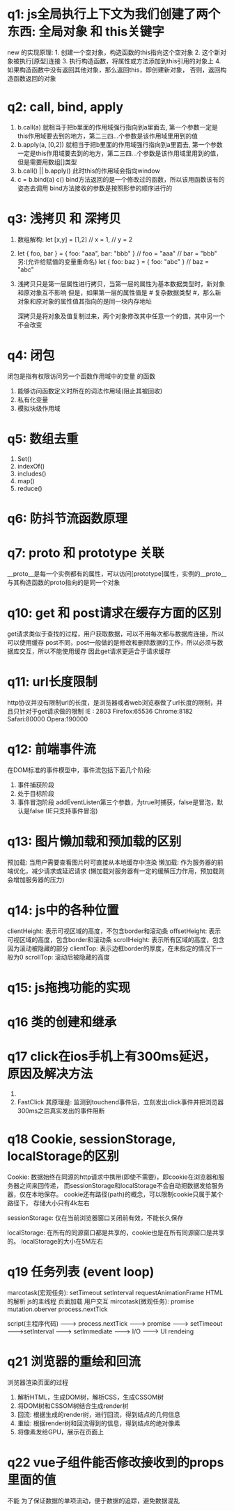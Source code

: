 # q1: js全局执行上下文为我们创建了两个东西:  全局对象 和 this关键字
  new 的实现原理:
    1. 创建一个空对象，构造函数的this指向这个空对象
    2. 这个新对象被执行[原型]连接
    3. 执行构造函数，将属性或方法添加到this引用的对象上
    4. 如果构造函数中没有返回其他对象，那么返回this，即创建新对象，
       否则，返回构造函数返回的对象

# q2: call, bind, apply
  1. b.call(a) 就相当于把b里面的作用域强行指向到a里面去,
     第一个参数一定是this作用域要去到的地方，第二三四...个参数是该作用域里用到的值
  2. b.apply(a, [0,2]) 就相当于把b里面的作用域强行指向到a里面去,
     第一个参数一定是this作用域要去到的地方，第二三四...个参数是该作用域里用到的值，
     但是需要用数组[]类型
  3. b.call() || b.apply() 此时this的作用域会指向window
  4. c = b.bind(a)
     c() 
     bind方法返回的是一个修改过的函数，所以该用函数该有的姿态去调用
     bind方法接收的参数是按照形参的顺序进行的

# q3: 浅拷贝 和 深拷贝
  1. 数组解构:
     let [x,y] = [1,2]
     // x = 1,
     // y = 2
  2. let { foo, bar } = { foo: "aaa", bar: "bbb" }
     // foo = "aaa"
     // bar = "bbb"
     另:(允许给赋值的变量重命名)
     let { foo: baz } = { foo: "abc" }
     // baz = "abc"
  3. 浅拷贝只是第一层属性进行拷贝，当第一层的属性为基本数据类型时，新对象和原对象互不影响
     但是，如果第一层的属性值是 # 复杂数据类型 #，那么新对象和原对象的属性值其指向的是同一块内存地址

     深拷贝是将对象及值复制过来，两个对象修改其中任意一个的值，其中另一个不会改变

# q4: 闭包
  闭包是指有权限访问另一个函数作用域中的变量 的函数
  1. 能够访问函数定义时所在的词法作用域(阻止其被回收) 
  2. 私有化变量
  3. 模拟块级作用域

# q5: 数组去重
  1. Set()
  2. indexOf()
  3. includes()
  4. map()
  5. reduce()

# q6: 防抖节流函数原理

# q7: __proto__ 和 prototype 关联
  __proto__是每一个实例都有的属性，可以访问[prototype]属性，实例的__proto__与其构造函数的proto指向的是同一个对象

# q10: get 和 post请求在缓存方面的区别
  get请求类似于查找的过程，用户获取数据，可以不用每次都与数据库连接，所以可以使用缓存
  post不同，post一般做的是修改和删除数据的工作，所以必须与数据库交互，所以不能使用缓存
  因此get请求更适合于请求缓存

# q11: url长度限制
  http协议并没有限制url的长度，是浏览器或者web浏览器做了url长度的限制，并且只针对于get请求做的限制
  IE : 2803
  Firefox:65536
  Chrome:8182
  Safari:80000
  Opera:190000

# q12: 前端事件流
  在DOM标准的事件模型中，事件流包括下面几个阶段:
  1. 事件捕获阶段
  2. 处于目标阶段
  3. 事件冒泡阶段
  addEventListen第三个参数，为true时捕获，false是冒泡，默认是false (IE只支持事件冒泡)

# q13: 图片懒加载和预加载的区别
  预加载: 当用户需要查看图片时可直接从本地缓存中渲染
  懒加载: 作为服务器的前端优化，减少请求或延迟请求 
  (懒加载对服务器有一定的缓解压力作用，预加载则会增加服务器的压力) 

# q14: js中的各种位置
  clientHeight: 表示可视区域的高度，不包含border和滚动条
  offsetHeight: 表示可视区域的高度，包含border和滚动条
  scrollHeight: 表示所有区域的高度，包含因为滚动被隐藏的部分
  clientTop: 表示边框border的厚度，在未指定的情况下一般为0
  scrollTop: 滚动后被隐藏的高度

# q15: js拖拽功能的实现

# q16 类的创建和继承

# q17 click在ios手机上有300ms延迟，原因及解决方法
  1. <meta name="viewport" content="width=device-width, initial-scale=no">
  2. FastClick 其原理是: 监测到touchend事件后，立刻发出click事件并把浏览器300ms之后真实发出的事件阻断

# q18 Cookie, sessionStorage, localStorage的区别
  Cookie: 数据始终在同源的http请求中携带(即使不需要)，即cookie在浏览器和服务器之间来回传递，
          而sessionStorage和localStorage不会自动把数据发给服务器，仅在本地保存。
          cookie还有路径(path)的概念，可以限制cookie只属于某个路径下，
          存储大小只有4k左右

  sessionStorage: 仅在当前浏览器窗口关闭前有效，不能长久保存

  localStorage: 在所有的同源窗口都是共享的，cookie也是在所有同源窗口是共享的。
                localStorage的大小在5M左右 
            
# q19 任务列表 (event loop)
  marcotask(宏观任务): 
            setTimeout
            setInterval
            requestAnimationFrame
            HTML的解析
            js的主线程
            页面加载
            用户交互
  mircotask(微观任务): 
            promise
            mutation.oberver
            process.nextTick

  script(主程序代码) ---> process.nextTick ---> promise ---> setTimeout --->setInterval ---> setImmediate ---> I/O ---> UI rendeing

# q21 浏览器的重绘和回流
  浏览器渲染页面的过程
  1. 解析HTML，生成DOM树，解析CSS，生成CSSOM树
  2. 将DOM树和CSSOM树结合生成render树
  3. 回流: 根据生成的render树，进行回流，得到结点的几何信息
  4. 重绘: 根据render树和回流得到的信息，得到结点的绝对像素
  5. 将像素发给GPU，展示在页面上

# q22 vue子组件能否修改接收到的props里面的值
  不能
  为了保证数据的单项流动，便于数据的追踪，避免数据混乱